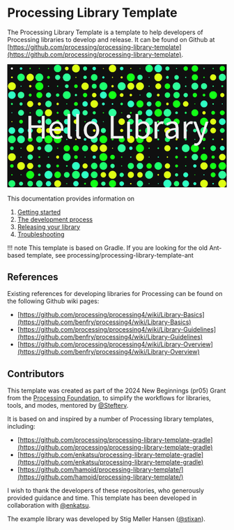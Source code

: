 # Processing Library Template

The Processing Library Template is a template to help developers of Processing libraries to develop and release.
It can be found on Github at [https://github.com/processing/processing-library-template](https://github.com/processing/processing-library-template).

![example sketch output](./example_sketch_output.png)

This documentation provides information on

1. [Getting started](getting-started.md)
2. [The development process](develop)
3. [Releasing your library](release)
4. [Troubleshooting](troubleshooting.md)

!!! note
    This template is based on Gradle. If you are looking for the old Ant-based template, see processing/processing-library-template-ant

## References 
Existing references for developing libraries for Processing can be found on the following Github wiki pages:

- [https://github.com/processing/processing4/wiki/Library-Basics](https://github.com/benfry/processing4/wiki/Library-Basics)
- [https://github.com/processing/processing4/wiki/Library-Guidelines](https://github.com/benfry/processing4/wiki/Library-Guidelines)
- [https://github.com/processing/processing4/wiki/Library-Overview](https://github.com/benfry/processing4/wiki/Library-Overview)


## Contributors

This template was created as part of the 2024 New Beginnings (pr05) Grant from the
[Processing Foundation](https://github.com/processing), to simplify the
workflows for libraries, tools, and modes, mentored by [@Stefterv](https://github.com/stefterv).

It is based on and inspired by a number of Processing library templates, including:

- [https://github.com/processing/processing-library-template-gradle](https://github.com/processing/processing-library-template-gradle)
- [https://github.com/enkatsu/processing-library-template-gradle](https://github.com/enkatsu/processing-library-template-gradle)
- [https://github.com/hamoid/processing-library-template/](https://github.com/hamoid/processing-library-template/)

I wish to thank the developers of these repositories, who generously provided
guidance and time. This template has been developed in collaboration with
[@enkatsu](https://github.com/enkatsu).

The example library was developed by Stig Møller Hansen ([@stixan](https://github.com/stixan)).
